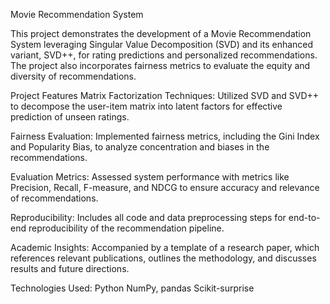 Movie Recommendation System

This project demonstrates the development of a Movie Recommendation System leveraging Singular Value Decomposition (SVD) and its enhanced variant, SVD++, for rating predictions and personalized recommendations. The project also incorporates fairness metrics to evaluate the equity and diversity of recommendations.

Project Features
Matrix Factorization Techniques: Utilized SVD and SVD++ to decompose the user-item matrix into latent factors for effective prediction of unseen ratings.

Fairness Evaluation: Implemented fairness metrics, including the Gini Index and Popularity Bias, to analyze concentration and biases in the recommendations.

Evaluation Metrics: Assessed system performance with metrics like Precision, Recall, F-measure, and NDCG to ensure accuracy and relevance of recommendations.

Reproducibility: Includes all code and data preprocessing steps for end-to-end reproducibility of the recommendation pipeline.

Academic Insights: Accompanied by a template of a research paper, which references relevant publications, outlines the methodology, and discusses results and future directions.

Technologies Used:
Python
NumPy, pandas
Scikit-surprise
